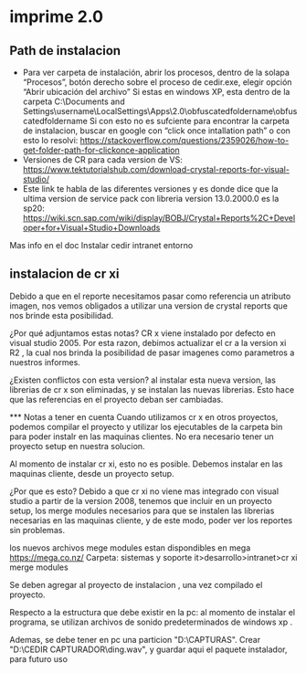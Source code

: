 # imprime 2.0

## Path de instalacion
- Para ver carpeta de instalación, abrir los procesos, dentro de la solapa “Procesos”, botón derecho sobre el proceso de cedir.exe, elegir opción “Abrir ubicación del archivo”
Si estas en windows XP, esta dentro de la carpeta C:\Documents and Settings\username\LocalSettings\Apps\2.0\obfuscatedfoldername\obfuscatedfoldername
Si con esto no es sufciente para encontrar la carpeta de instalacion, buscar en google con “click once intallation path” o con esto lo resolvi: https://stackoverflow.com/questions/2359026/how-to-get-folder-path-for-clickonce-application 
- Versiones de CR para cada version de VS: https://www.tektutorialshub.com/download-crystal-reports-for-visual-studio/
- Este link te habla de las diferentes versiones y es donde dice que la ultima version de service pack con libreria version 13.0.2000.0 es la sp20: https://wiki.scn.sap.com/wiki/display/BOBJ/Crystal+Reports%2C+Developer+for+Visual+Studio+Downloads

Mas info en el doc Instalar cedir intranet entorno

## instalacion de cr xi

Debido a que en el reporte necesitamos pasar como referencia un atributo imagen, nos vemos obligados a utilizar una version de crystal reports que nos brinde esta posibilidad.

¿Por qué adjuntamos estas notas?
CR x viene instalado por defecto en visual studio 2005. Por esta razon, debimos actualizar el cr a la version xi R2 , la cual nos brinda la posibilidad de pasar imagenes como parametros a nuestros informes. 

¿Existen conflictos con esta version?
al instalar esta nueva version, las librerias de cr x son eliminadas, y se instalan las nuevas librerias. 
Esto hace que las referencias en el proyecto deban ser cambiadas. 

*** Notas a tener en cuenta
Cuando utilizamos cr x en otros proyectos, podemos compilar el proyecto y utilizar los ejecutables de la carpeta bin para poder instalr en las maquinas clientes. No era necesario tener un proyecto setup en nuestra solucion.

Al momento de instalar cr xi, esto no es posible. 
Debemos instalar en las maquinas cliente, desde un proyecto setup. 

¿Por que es esto?
Debido a que cr xi no viene mas integrado con visual studio a partir de la version 2008, tenemos que incluir en un proyecto setup, los merge modules necesarios para que se instalen las librerias necesarias en las maquinas cliente, y de este modo, poder ver los reportes sin problemas. 

los nuevos archivos mege modules estan dispondibles en mega
https://mega.co.nz/
Carpeta: sistemas y soporte it>desarrollo>intranet>cr xi merge modules

 Se deben agregar al proyecto de instalacion , una vez compilado el proyecto.


Respecto a la estructura que debe existir en la pc: 
al momento de instalar el programa, se utilizan archivos de sonido predeterminados de windows xp . 

Ademas, se debe tener en pc una particion "D:\CAPTURAS\".
Crear  "D:\CEDIR CAPTURADOR\ding.wav", y guardar aqui el paquete instalador, para futuro uso











